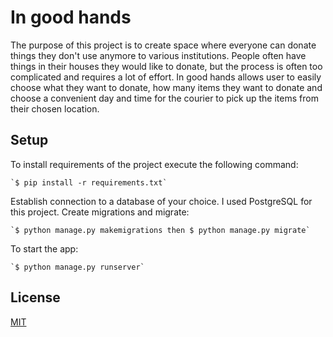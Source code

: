 
# In good hands
The purpose of this project is to create space where everyone can donate things they don't use anymore to various institutions. 
People often have things in their houses they would like to donate, but the process is often too complicated and requires a lot of effort. In good hands allows user to easily choose what they want to donate, how many items they want to donate and choose a convenient day and time for the courier to pick up the items from their chosen location.



## Setup


To install requirements of the project execute the following command:

    `$ pip install -r requirements.txt`

Establish connection to a database of your choice. I used PostgreSQL for this project. Create migrations and migrate:

    `$ python manage.py makemigrations then $ python manage.py migrate`

To start the app:

    `$ python manage.py runserver`
## License

[MIT](https://choosealicense.com/licenses/mit/)

